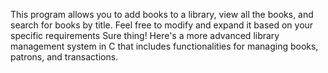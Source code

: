This program allows you to add books to a library, view all the books, and search for books by title. Feel free to modify and expand it based on your specific requirements
Sure thing! Here's a more advanced library management system in C that includes functionalities for managing books, patrons, and transactions.
